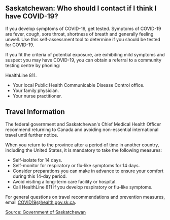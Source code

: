 ## Saskatchewan: Who should I contact if I think I have COVID-19?

If you develop symptoms of COVID-19, get tested. Symptoms of COVID-19 are fever, cough, sore throat, shortness of breath and generally feeling unwell. Use this self-assessment tool to determine if you should be tested for COVID-19.

If you fit the criteria of potential exposure, are exhibiting mild symptoms and suspect you may have COVID-19, you can obtain a referral to a community testing centre by phoning:

HealthLine 811.

- Your local Public Health Communicable Disease Control office.
- Your family physician.
- Your nurse practitioner.

## Travel Information

The federal government and Saskatchewan's Chief Medical Health Officer recommend returning to Canada and avoiding non-essential international travel until further notice.

When you return to the province after a period of time in another country, including the United States, it is mandatory to take the following measures:

- Self-isolate for 14 days.
- Self-monitor for respiratory or flu-like symptoms for 14 days.
- Consider preparations you can make in advance to ensure your comfort during this 14-day period.
- Avoid visiting a long-term care facility or hospital.
- Call HealthLine 811 if you develop respiratory or flu-like symptoms.

For general questions on travel recommendations and prevention measures, email COVID19@health.gov.sk.ca.

[Source: Government of Saskatchewan](https://www.saskatchewan.ca/government/health-care-administration-and-provider-resources/treatment-procedures-and-guidelines/emerging-public-health-issues/2019-novel-coronavirus/testing-information)
